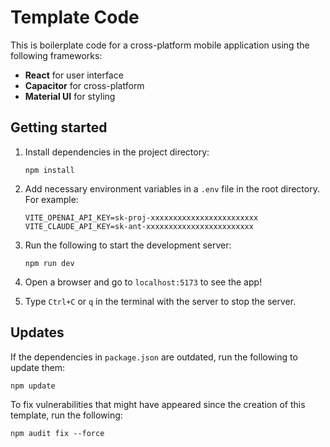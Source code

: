 # Template Code

This is boilerplate code for a cross-platform mobile application using the following frameworks:
- **React** for user interface
- **Capacitor** for cross-platform
- **Material UI** for styling

## Getting started

1. Install dependencies in the project directory:

    ```
    npm install
    ```

2. Add necessary environment variables in a `.env` file in the root directory. For example:

    ```
    VITE_OPENAI_API_KEY=sk-proj-xxxxxxxxxxxxxxxxxxxxxxxx
    VITE_CLAUDE_API_KEY=sk-ant-xxxxxxxxxxxxxxxxxxxxxxxx
    ```

3. Run the following to start the development server:

    ```
    npm run dev
    ```

4. Open a browser and go to `localhost:5173` to see the app!

5. Type `Ctrl+C` or `q` in the terminal with the server to stop the server.

## Updates

If the dependencies in `package.json` are outdated, run the following to update them:

```
npm update
```

To fix vulnerabilities that might have appeared since the creation of this template, run the following:

```
npm audit fix --force
```
